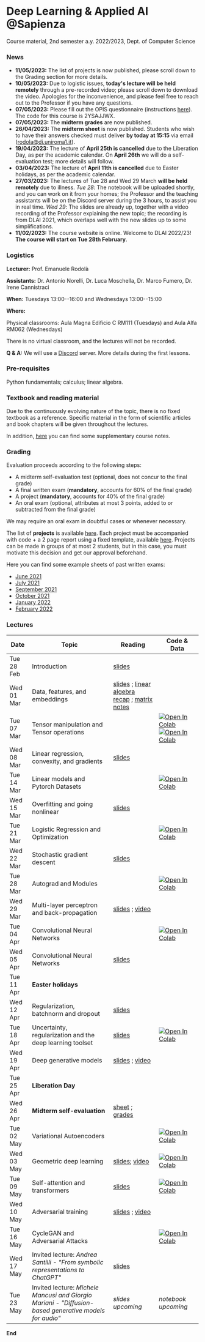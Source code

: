 # Deep Learning & Applied AI @Sapienza

Course material, 2nd semester a.y. 2022/2023, Dept. of Computer Science

### News
- **11/05/2023:** The list of projects is now published, please scroll down to the Grading section for more details.
- **10/05/2023:** Due to logistic issues, **today's lecture will be held remotely** through a pre-recorded video; please scroll down to download the video. Apologies for the inconvenience, and please feel free to reach out to the Professor if you have any questions.
- **07/05/2023:** Please fill out the OPIS questionnaire (instructions [here](https://www.uniroma1.it/sites/default/files/field_file_allegati/guided_path_to_access_student_s_opinions_questionnaire_2022_2023.pdf)). The code for this course is 2YSAJJWX.
- **07/05/2023:** The **midterm grades** are now published.
- **26/04/2023:** The **midterm sheet** is now published. Students who wish to have their answers checked must deliver **by today at 15:15** via email (rodola@di.uniroma1.it).
- **19/04/2023:** The lecture of **April 25th is cancelled** due to the Liberation Day, as per the academic calendar. On **April 26th** we will do a self-evaluation test; more details will follow.
- **03/04/2023:** The lecture of **April 11th is cancelled** due to Easter holidays, as per the academic calendar.
- **27/03/2023:** The lectures of Tue 28 and Wed 29 March **will be held remotely** due to illness. _Tue 28_: The notebook will be uploaded shortly, and you can work on it from your homes; the Professor and the teaching assistants will be on the Discord server during the 3 hours, to assist you in real time. _Wed 29_: The slides are already up, together with a video recording of the Professor explaining the new topic; the recording is from DLAI 2021, which overlaps well with the new slides up to some simplifications.
- **11/02/2023:** The course website is online. Welcome to DLAI 2022/23! **The course will start on Tue 28th February**.

### Logistics

**Lecturer:** Prof. Emanuele Rodolà

**Assistants:** Dr. Antonio Norelli, Dr. Luca Moschella, Dr. Marco Fumero, Dr. Irene Cannistraci

**When:** Tuesdays 13:00--16:00 and Wednesdays 13:00--15:00

**Where:**

Physical classrooms: Aula Magna Edificio C RM111 (Tuesdays) and Aula Alfa RM062 (Wednesdays)

There is no virtual classroom, and the lectures will not be recorded.

**Q & A:** We will use a [Discord](https://discord.com/) server. More details during the first lessons.

### Pre-requisites

Python fundamentals; calculus; linear algebra.

### Textbook and reading material

Due to the continuously evolving nature of the topic, there is no fixed textbook as a reference. Specific material in the form of scientific articles and book chapters will be given throughout the lectures.

In addition, [here](https://github.com/erodola/DLAI-s2-2022/raw/main/resources/Course_notes_Crisostomi.pdf) you can find some supplementary course notes.

### Grading

Evaluation proceeds according to the following steps:

- A midterm self-evaluation test (optional, does not concur to the final grade)
- A final written exam (**mandatory**, accounts for 60% of the final grade)
- A project (**mandatory**, accounts for 40% of the final grade)
- An oral exam (optional, attributes at most 3 points, added to or subtracted from the final grade)

We may require an oral exam in doubtful cases or whenever necessary.

The list of **projects** is available [here](https://github.com/erodola/DLAI-s2-2023/raw/main/ListOfProjects.pdf). Each project must be accompanied with code + a 2 page report using a fixed template, available [here](https://github.com/erodola/DLAI-s2-2023/raw/main/template.zip). Projects can be made in groups of at most 2 students, but in this case, you must motivate this decision and get our approval beforehand.

Here you can find some example sheets of past written exams:

- [June 2021](https://github.com/erodola/DLAI-s2-2021/raw/main/exams/June-2021.pdf)
- [July 2021](https://github.com/erodola/DLAI-s2-2021/raw/main/exams/July-2021.pdf)
- [September 2021](https://github.com/erodola/DLAI-s2-2021/raw/main/exams/September-2021.pdf)
- [October 2021](https://github.com/erodola/DLAI-s2-2021/raw/main/exams/October-2021.pdf)
- [January 2022](https://github.com/erodola/DLAI-s2-2022/raw/main/exams/Jan22.pdf)
- [February 2022](https://github.com/erodola/DLAI-s2-2022/raw/main/exams/Feb22.pdf)

### Lectures

**Date** | **Topic** | **Reading** | **Code & Data**
------------ | ------------- | ------------ | ------------
Tue 28 Feb | Introduction | [slides](https://github.com/erodola/DLAI-s2-2023/raw/main/01_intro/01-intro.pdf) |
Wed 01 Mar | Data, features, and embeddings | [slides](https://github.com/erodola/DLAI-s2-2023/raw/main/02_data/02-data.pdf) ; [linear algebra recap](https://github.com/erodola/DLAI-s2-2023/raw/main/02_data/03-linalg.pdf) ; [matrix notes](https://github.com/erodola/DLAI-s2-2023/raw/main/02_data/03b-matrix.pdf) |
Tue 07 Mar | Tensor manipulation and Tensor operations | | [![Open In Colab](https://colab.research.google.com/assets/colab-badge.svg)](https://colab.research.google.com/github/erodola/DLAI-s2-2023/blob/main/labs/01/01_Tensor_basics_2023.ipynb) [![Open In Colab](https://colab.research.google.com/assets/colab-badge.svg)](https://colab.research.google.com/github/erodola/DLAI-s2-2023/blob/main/labs/01/02_Tensor_operations_2023.ipynb)
Wed 08 Mar | Linear regression, convexity, and gradients | [slides](https://github.com/erodola/DLAI-s2-2023/raw/main/04_linear/04-linear.pdf) |
Tue 14 Mar | Linear models and Pytorch Datasets | | [![Open In Colab](https://colab.research.google.com/assets/colab-badge.svg)](https://colab.research.google.com/github/erodola/DLAI-s2-2023/blob/main/labs/03_Linear_models_and_Pytorch_Datasets_2023.ipynb)
Wed 15 Mar | Overfitting and going nonlinear | [slides](https://github.com/erodola/DLAI-s2-2023/raw/main/05_nonlinear/05-nonlinear.pdf) |
Tue 21 Mar | Logistic Regression and Optimization | | [![Open In Colab](https://colab.research.google.com/assets/colab-badge.svg)](https://colab.research.google.com/github/erodola/DLAI-s2-2023/blob/main/labs/04/4_Logistic_Regression_and_Optimization.ipynb)
Wed 22 Mar | Stochastic gradient descent | [slides](https://github.com/erodola/DLAI-s2-2023/raw/main/06_sgd/06-sgd.pdf) |
Tue 28 Mar |  Autograd and Modules | | [![Open In Colab](https://colab.research.google.com/assets/colab-badge.svg)](https://colab.research.google.com/github/erodola/DLAI-s2-2023/blob/main/labs/05/5_Autograd_and_Modules_2023.ipynb)
Wed 29 Mar | Multi-layer perceptron and back-propagation | [slides](https://github.com/erodola/DLAI-s2-2023/raw/main/07_mlp/07-mlp.pdf) ; [video](https://drive.google.com/file/d/1Eb25ov9i-Zx5DxHYYpckltSNpT6U8FDH/view?usp=sharing) |
Tue 04 Apr | Convolutional Neural Networks   |  | [![Open In Colab](https://colab.research.google.com/assets/colab-badge.svg)](https://colab.research.google.com/github/erodola/DLAI-s2-2023/blob/main/labs/06/6_Convolutional_Neural_Networks_2023.ipynb) |
Wed 05 Apr | Convolutional Neural Networks | [slides](https://github.com/erodola/DLAI-s2-2023/raw/main/08_cnn/08-cnn.pdf) |
Tue 11 Apr | **Easter holidays** |  |
Wed 12 Apr | Regularization, batchnorm and dropout | [slides](https://github.com/erodola/DLAI-s2-2023/raw/main/09_regular/09-regular.pdf) |
Tue 18 Apr | Uncertainty, regularization and the deep learning toolset | [slides](https://github.com/erodola/DLAI-s2-2022/raw/main/labs/07/ML%20Tooling%202022.pdf) | [![Open In Colab](https://colab.research.google.com/assets/colab-badge.svg)](https://colab.research.google.com/github/erodola/DLAI-s2-2023/blob/main/labs/07/7_Uncertainty,_regularization_and_the_deep_learning_toolset.ipynb) |
Wed 19 Apr | Deep generative models | [slides](https://github.com/erodola/DLAI-s2-2023/raw/main/10_generative/10-generative.pdf) ; [video](https://drive.google.com/file/d/1GCsGIEumWR0GMJ9OijYjwMhq61OFKTGh/view?usp=sharing) |
Tue 25 Apr | **Liberation Day** |  |
Wed 26 Apr | **Midterm self-evaluation** | [sheet](https://github.com/erodola/DLAI-s2-2023/raw/main/DLAI_Apr26_Midterm.pdf) ; [grades](https://github.com/erodola/DLAI-s2-2023/raw/main/DLAI_Apr26_Midterm-grades.pdf) |
Tue 02 May | Variational Autoencoders | | [![Open In Colab](https://colab.research.google.com/assets/colab-badge.svg)](https://colab.research.google.com/github/erodola/DLAI-s2-2023/blob/main/labs/08/8_Variational_Autoencoders_(VAEs).ipynb)  
Wed 03 May | Geometric deep learning | [slides](https://github.com/erodola/DLAI-s2-2023/raw/main/11_gdl/11-gdl.pdf); [video](https://youtu.be/w6Pw4MOzMuo) | [![Open In Colab](https://colab.research.google.com/assets/colab-badge.svg)](https://colab.research.google.com/github/erodola/DLAI-s2-2023/blob/main/labs/9_Geometric_deep_learning.ipynb) |
Tue 09 May | Self-attention and transformers | [slides](https://github.com/erodola/DLAI-s2-2023/raw/main/12_trans/12-trans.pdf) | [![Open In Colab](https://colab.research.google.com/assets/colab-badge.svg)](https://colab.research.google.com/github/erodola/DLAI-s2-2023/blob/main/labs/10/10_Transformers_2023.ipynb) |
Wed 10 May | Adversarial training | [slides](https://github.com/erodola/DLAI-s2-2023/raw/main/13_adversarial/13-adversarial.pdf) ; [video](https://drive.google.com/file/d/1GS7V_mUBsUkX4tvE9-b5EnudHBTTgr42/view?usp=share_link) |
Tue 16 May | CycleGAN and Adversarial Attacks  |  | [![Open In Colab](https://colab.research.google.com/assets/colab-badge.svg)](https://colab.research.google.com/github/erodola/DLAI-s2-2023/blob/main/labs/09/CycleGAN_and_Adversarial_Attacks.ipynb) |
Wed 17 May | Invited lecture: _Andrea Santilli - "From symbolic representations to ChatGPT"_ | [slides](https://github.com/erodola/DLAI-s2-2023/raw/main/chatgpt_slides.pdf) |
Tue 23 May | Invited lecture: _Michele Mancusi and Giorgio Mariani - "Diffusion-based generative models for audio"_ | _slides upcoming_ | _notebook upcoming_

**End**

